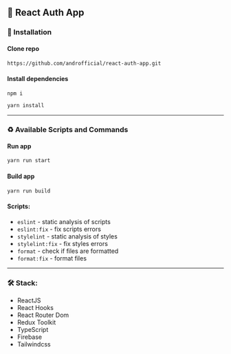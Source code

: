 ## :scorpion: React Auth App

### :link: Installation

#### Clone repo

```bash
https://github.com/androfficial/react-auth-app.git
```

#### Install dependencies

```bash
npm i
```

```bash
yarn install
```

---

### :recycle: Available Scripts and Commands

#### Run app

```bash
yarn run start
```

#### Build app

```bash
yarn run build
```

#### Scripts:

- `eslint` - static analysis of scripts
- `eslint:fix` - fix scripts errors
- `stylelint` - static analysis of styles
- `stylelint:fix` - fix styles errors
- `format` - check if files are formatted
- `format:fix` - format files

---

### :hammer_and_wrench: Stack:

- ReactJS
- React Hooks
- React Router Dom
- Redux Toolkit
- TypeScript
- Firebase
- Tailwindcss
